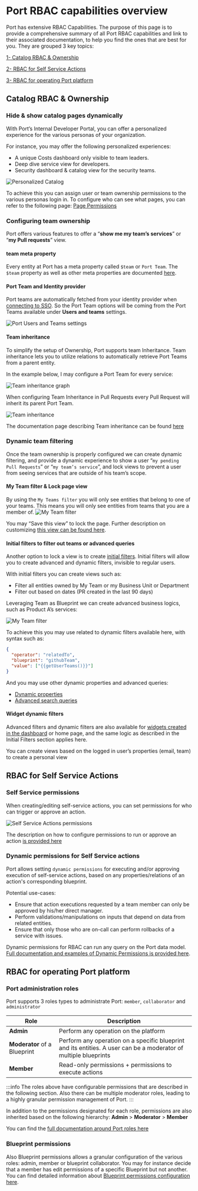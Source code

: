 # Port RBAC capabilities overview

Port has extensive RBAC Capabilities. The purpose of this page is to provide a comprehensive summary of all Port RBAC capabilities and link to their associated documentation, to help you find the ones that are best for you. They are grouped 3 key topics:

[1- Catalog RBAC & Ownership](#catalog-rbac--ownership)

[2- RBAC for Self Service Actions](#rbac-for-self-service-actions)

[3- RBAC for operating Port platform](#rbac-for-operating-port-platform)


## Catalog RBAC & Ownership



### Hide & show catalog pages dynamically
With Port’s Internal Developer Portal, you can offer a personalized experience for the various personas of your organization. 

For instance, you may offer the following personalized experiences:

- A unique Costs dashboard only visible to team leaders.
- Deep dive service view for developers.
- Security dashboard & catalog view for the security teams.

![Personalized Catalog](/img/software-catalog/role-based-access-control/overview/personalizedcatalog.png)


To achieve this you can assign user or team ownership permissions to the various personas login in. To configure who can see what pages, you can refer to the following page: [Page Permissions](/customize-pages-dashboards-and-plugins/page/page-permissions)


### Configuring team ownership

Port offers various features to offer a “**show me my team’s services**” or “**my Pull requests**” view.  

#### team meta property
Every entity at Port has a meta property called `$team` or `Port Team`. The `$team` property as well as other meta properties are documented [here](/build-your-software-catalog/customize-integrations/configure-data-model/setup-blueprint/properties/meta-properties).

#### Port Team and Identity provider

Port teams are automatically fetched from your identity provider when [connecting to SSO](/sso-rbac/sso-providers/). So the Port Team options will be coming from the Port Teams available under **Users and teams** settings.


![Port Users and Teams settings](/img/software-catalog/role-based-access-control/overview/portteam.png)
 

#### Team inheritance

To simplify the setup of Ownership, Port supports team Inheritance. Team inheritance lets you to utilize relations to automatically retrieve Port Teams from a parent entity.

In the example below, I may configure a Port Team for every service: 

![Team inheritance graph](/img/software-catalog/role-based-access-control/overview/teaminheritancegraph.png)

When configuring Team Inheritance in Pull Requests every Pull Request will inherit its parent Port Team. 

![Team inheritance ](/img/software-catalog/role-based-access-control/overview/teaminheritance.png)

The documentation page describing Team inheritance can be found [here](/build-your-software-catalog/set-catalog-rbac/examples/#team-inheritance)




### Dynamic team filtering

Once the team ownership is properly configured we can create dynamic filtering, and provide a dynamic experience to show a user “`my pending Pull Requests`” or “`my team’s service`”, and lock views to prevent a user from seeing services that are outside of his team’s scope. 

#### My Team filter & Lock page view
By using the `My Teams filter` you will only see entities that belong to one of your teams. This means you will only see entities from teams that you are a member of.
![My Team filter](/img/software-catalog/role-based-access-control/overview/teamfilter.png)

You may “Save this view” to lock the page. Further description on customizing [this view can be found here](/customize-pages-dashboards-and-plugins/page/catalog-page/#my-teams-filter). 


#### Initial filters to filter out teams or advanced queries

Another option to lock a view is to create [initial filters](/customize-pages-dashboards-and-plugins/page/catalog-page/#initial-filters). Initial filters will allow you to create advanced and dynamic filters, invisible to regular users.

With initial filters you can create views such as:
- Filter all entities owned by My Team or my Business Unit or Department
- Filter out based on dates (PR created in the last 90 days)

Leveraging Team as Blueprint we can create advanced business logics, such as Product A’s services: 

![My Team filter](/img/software-catalog/role-based-access-control/overview/businesslogic.png)

To achieve this you may use related to dynamic filters available here, with syntax such as:
```json showLineNumbers
{
  "operator": "relatedTo",
  "blueprint": "githubTeam",
  "value": ["{{getUserTeams()}}"]
}
```



And you may use other dynamic properties and advanced queries: 
- [Dynamic properties](/search-and-query/#dynamic-properties)
- [Advanced search queries](/search-and-query/)


#### Widget dynamic filters

Advanced filters and dynamic filters are also available for [widgets created in the dashboard](/customize-pages-dashboards-and-plugins/dashboards/) or home page, and the same logic as described in the Initial Filters section applies here.

You can create views based on the logged in user’s properties (email, team) to create a personal view


## RBAC for Self Service Actions

### Self Service permissions

When creating/editing self-service actions, you can set permissions for who can trigger or approve an action.

![Self Service Actions permissions](/img/software-catalog/role-based-access-control/overview/ssapermissions.png)

The description on how to configure permissions to run or approve an action [is provided here](/create-self-service-experiences/set-self-service-actions-rbac/#configure-permissions-for-actions)


### Dynamic permissions for Self Service actions

Port allows setting `dynamic permissions` for executing and/or approving execution of self-service actions, based on any properties/relations of an action's corresponding blueprint.

Potential use-cases:

- Ensure that action executions requested by a team member can only be approved by his/her direct manager.
- Perform validations/manipulations on inputs that depend on data from related entities.
- Ensure that only those who are on-call can perform rollbacks of a service with issues.

Dynamic permissions for RBAC can run any query on the Port data model. 
[Full documentation and examples of Dynamic Permissions is provided here](/create-self-service-experiences/set-self-service-actions-rbac/dynamic-permissions/).


## RBAC for operating Port platform

### Port administration roles

Port supports 3 roles types to administrate Port: `member`, `collaborator` and `administrator`


| Role                         | Description                                                                                                      |
| ---------------------------- | ---------------------------------------------------------------------------------------------------------------- |
| **Admin**                    | Perform any operation on the platform                                                                            |
| **Moderator** of a Blueprint | Perform any operation on a specific blueprint and its entities. A user can be a moderator of multiple blueprints |
| **Member**                   | Read-only permissions + permissions to execute actions                                                           |


:::info
The roles above have configurable permissions that are described in the following section. Also there can be multiple moderator roles, leading to a highly granular permission management of Port.
:::


In addition to the permissions designated for each role, permissions are also inherited based on the following hierarchy: **Admin** > **Moderator** > **Member**


You can find the [full documentation around Port roles here](/sso-rbac/rbac/)


### Blueprint permissions
Also Blueprint permissions allows a granular configuration of the various roles: admin, member or blueprint collaborator. 
You may for instance decide that a member has edit permissions of a specific Blueprint but not another. 
You can find detailed information about [Blueprint permissions configuration here](/build-your-software-catalog/set-catalog-rbac/examples/#use-cases-).
